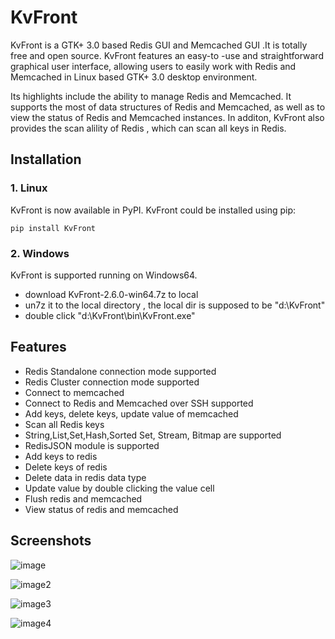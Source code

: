 KvFront
==============

KvFront is a GTK+ 3.0 based Redis GUI and Memcached GUI .It is totally free and open source. KvFront features an easy-to -use and straightforward graphical user interface, allowing users to easily work with Redis and Memcached in Linux based GTK+ 3.0 desktop environment.

Its highlights include the ability to manage Redis and Memcached. It supports the most of data structures of Redis and Memcached, as well as to view the status of Redis and Memcached instances. In additon, KvFront also provides the scan alility of Redis , which can scan all keys in Redis.

## Installation

### 1. Linux

KvFront is now available in PyPI. KvFront could be installed using pip:
~~~
pip install KvFront
~~~

### 2. Windows

KvFront is supported running on Windows64.
-  download KvFront-2.6.0-win64.7z to local
-  un7z it to the local directory , the local dir is supposed to be "d:\KvFront"
-  double click "d:\KvFront\bin\KvFront.exe"

## Features

- Redis Standalone connection mode supported
- Redis Cluster connection mode supported
- Connect to memcached
- Connect to Redis and Memcached over SSH supported
- Add keys, delete keys, update value of memcached
- Scan all Redis keys
- String,List,Set,Hash,Sorted Set, Stream, Bitmap are supported
- RedisJSON module is supported
- Add keys to redis
- Delete keys of redis
- Delete data in redis data type
- Update value by double clicking the value cell
- Flush redis and memcached
- View status of redis and memcached

## Screenshots

![image](https://a.fsdn.com/con/app/proj/memcachedfront/screenshots/ss1.png/max/max/1)

![image2](https://a.fsdn.com/con/app/proj/memcachedfront/screenshots/ss2.png/max/max/1)

![image3](https://a.fsdn.com/con/app/proj/memcachedfront/screenshots/ss4.png/max/max/1)

![image4](https://a.fsdn.com/con/app/proj/memcachedfront/screenshots/ss3.png/max/max/1)
